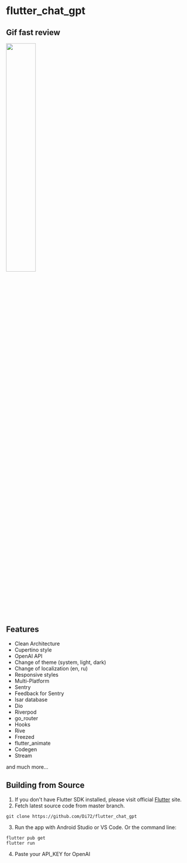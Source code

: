 # flutter_chat_gpt

## Gif fast review
<img src="https://raw.githubusercontent.com/Di72/img/master/image/qemu-system-x86_64_c79GMSW5s1%20(1).gif" width="40%">

## Features

* Clean Architecture
* Cupertino style
* OpenAI API
* Change of theme (system, light, dark)
* Change of localization (en, ru)
* Responsive styles
* Multi-Platform
* Sentry
* Feedback for Sentry
* Isar database
* Dio
* Riverpod
* go_router
* Hooks
* Rive
* Freezed
* flutter_animate
* Codegen
* Stream

and much more...

## Building from Source

1. If you don't have Flutter SDK installed, please visit official [Flutter](https://flutter.dev/) site.
2. Fetch latest source code from master branch.

```
git clone https://github.com/Di72/flutter_chat_gpt
```

3. Run the app with Android Studio or VS Code. Or the command line:

```
flutter pub get
flutter run
```

4. Paste your API_KEY for OpenAI
```
